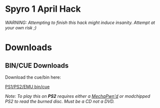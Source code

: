 

# Spyro 1 April Hack

*WARNING: Attempting to finish this hack might induce insanity. Attempt at your own risk ;)*

# Downloads
## BIN/CUE Downloads
Download the cue/bin here:
    
[PS1/PS2/EMU bin/cue](https://github.com/C0mposer/Spyro1AprilHack/releases/download/fullrelease1.0.0/spyro1_AprilHack.zip)

*Note: To play this on **PS2** requires either a [MechaPwn'd](https://github.com/MechaResearch/MechaPwn) or modchipped PS2 to read the burned disc. Must be a CD not a DVD.*
